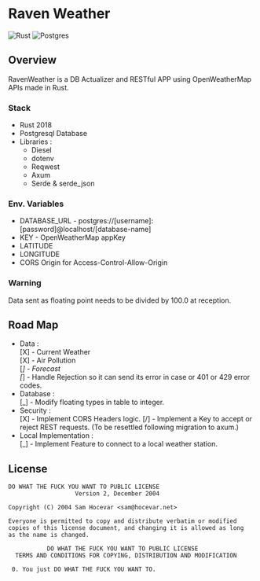 # Raven Weather

![Rust](https://img.shields.io/badge/rust-%23000000.svg?style=for-the-badge&logo=rust&logoColor=white)
![Postgres](https://img.shields.io/badge/postgres-%23316192.svg?style=for-the-badge&logo=postgresql&logoColor=white)

## Overview

RavenWeather is a DB Actualizer and RESTful APP using OpenWeatherMap APIs made in Rust.

### Stack

* Rust 2018
* Postgresql Database
* Libraries :
    * Diesel 
    * dotenv
    * Reqwest
    * Axum
    * Serde & serde_json

### Env. Variables

* DATABASE_URL - postgres://[username]:[password]@localhost/[database-name]
* KEY - OpenWeatherMap appKey
* LATITUDE 
* LONGITUDE
* CORS Origin for Access-Control-Allow-Origin

### Warning

Data sent as floating point needs to be divided by 100.0 at reception.

## Road Map

* Data : <br>
[X] - Current Weather <br>
[X] - Air Pollution <br>
[_] - Forecast <br>
[_] - Handle Rejection so it can send its error in case or 401 or 429 error codes.
* Database : <br>
[_] - Modify floating types in table to integer.
* Security : <br>
[X] - Implement CORS Headers logic.
[/] - Implement a Key to accept or reject REST requests. (To be resettled following migration to axum.)
* Local Implementation : <br>
[_] - Implement Feature to connect to a local weather station.

## License

```
DO WHAT THE FUCK YOU WANT TO PUBLIC LICENSE
                   Version 2, December 2004

Copyright (C) 2004 Sam Hocevar <sam@hocevar.net>

Everyone is permitted to copy and distribute verbatim or modified
copies of this license document, and changing it is allowed as long
as the name is changed.

           DO WHAT THE FUCK YOU WANT TO PUBLIC LICENSE
  TERMS AND CONDITIONS FOR COPYING, DISTRIBUTION AND MODIFICATION

 0. You just DO WHAT THE FUCK YOU WANT TO.
```



